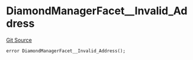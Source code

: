 # DiamondManagerFacet__Invalid_Address
[Git Source](https://github.com/VaporFi/liquid-staking/blob/4b4d0d561b5718174cc348f0e7fc8a94c51e2caa/src/facets/DiamondManagerFacet.sol)


```solidity
error DiamondManagerFacet__Invalid_Address();
```

